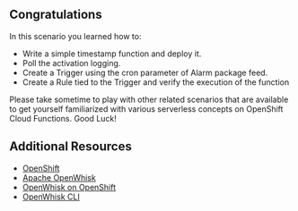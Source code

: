 ## Congratulations

In this scenario you learned how to:

* Write a simple timestamp function and deploy it.
* Poll the activation logging.
* Create a Trigger using the cron parameter of Alarm package feed.
* Create a Rule tied to the Trigger and verify the execution of the function

Please take sometime to play with other related scenarios that are available to get yourself familiarized with various
serverless concepts on OpenShift Cloud Functions. Good Luck!

## Additional Resources

* [OpenShift](https://www.openshift.com/)
* [Apache OpenWhisk](https://openwhisk.apache.org/)
* [OpenWhisk on OpenShift](https://github.com/projectodd/openwhisk-openshift)
* [OpenWhisk CLI](https://github.com/apache/incubator-openwhisk-cli)
